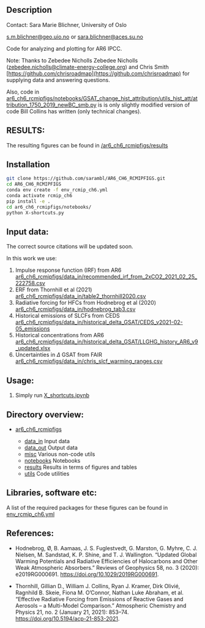 ## Description
Contact: Sara Marie Blichner, University of Oslo 

[s.m.blichner@geo.uio.no](mailto:s.m.blichner@geo.uio.no) or [sara.blichner@aces.su.no](mailto:sara.blichner@aces.su.se)


Code for analyzing and plotting for AR6 IPCC. 


Note: Thanks to Zebedee Nicholls Zebedee Nicholls ([zebedee.nicholls@climate-energy-college.org](mailto:zebedee.nicholls@climate-energy-college.org)) and Chris Smith [https://github.com/chrisroadmap](https://github.com/chrisroadmap) for supplying data and answering questions. 

Also, code in [ar6_ch6_rcmipfigs/notebooks/GSAT_change_hist_attribution/utils_hist_att/attribution_1750_2019_newBC_smb.py](ar6_ch6_rcmipfigs/notebooks/GSAT_change_hist_attribution/utils_hist_att/attribution_1750_2019_newBC_smb.py) is is only slightly modified version of code Bill Collins has written (only technical changes).
 

## RESULTS:

The resulting figures can be found in [/ar6_ch6_rcmipfigs/results](./ar6_ch6_rcmipfigs/results)



## Installation

```bash
git clone https://github.com/sarambl/AR6_CH6_RCMIPFIGS.git
cd AR6_CH6_RCMIPFIGS
conda env create -f env_rcmip_ch6.yml
conda activate rcmip_ch6
pip install -e .
cd ar6_ch6_rcmipfigs/notebooks/
python X-shortcuts.py
``` 

## Input data: 
The correct source citations will be updated soon. 

In this work we use: 
1) Impulse response function (IRF) from AR6 [ar6_ch6_rcmipfigs/data_in/recommended_irf_from_2xCO2_2021_02_25_222758.csv](ar6_ch6_rcmipfigs/data_in/recommended_irf_from_2xCO2_2021_02_25_222758.csv)
2) ERF from Thornhill et al (2021) [ar6_ch6_rcmipfigs/data_in/table2_thornhill2020.csv](ar6_ch6_rcmipfigs/data_in/table2_thornhill2020.csv)
3) Radiative forcing for HFCs from Hodnebrog et al (2020) [ar6_ch6_rcmipfigs/data_in/hodnebrog_tab3.csv](ar6_ch6_rcmipfigs/data_in/hodnebrog_tab3.csv)
5) Historical emissions of SLCFs from CEDS [ar6_ch6_rcmipfigs/data_in/historical_delta_GSAT/CEDS_v2021-02-05_emissions](ar6_ch6_rcmipfigs/data_in/historical_delta_GSAT/CEDS_v2021-02-05_emissions)
6) Historical concentrations from AR6 [ar6_ch6_rcmipfigs/data_in/historical_delta_GSAT/LLGHG_history_AR6_v9_updated.xlsx](ar6_ch6_rcmipfigs/data_in/historical_delta_GSAT/LLGHG_history_AR6_v9_updated.xlsx)
7) Uncertainties in $\Delta$ GSAT from FAIR [ar6_ch6_rcmipfigs/data_in/chris_slcf_warming_ranges.csv](ar6_ch6_rcmipfigs/data_in/chris_slcf_warming_ranges.csv)




## Usage:  

1. Simply run [X_shortcuts.ipynb](./ar6_ch6_rcmipfigs/notebooks/X-shortcuts.ipynb)

## Directory overview: 
 - [ar6_ch6_rcmipfigs](./ar6_ch6_rcmipfigs)
 
    - [data_in](./ar6_ch6_rcmipfigs/data_in) Input data
    - [data_out](./ar6_ch6_rcmipfigs/data_out) Output data
    - [misc](./ar6_ch6_rcmipfigs/misc) Various non-code utils
    - [notebooks](./ar6_ch6_rcmipfigs/data_out) Notebooks
    - [results](./ar6_ch6_rcmipfigs/results) Results in terms of figures and tables 
    - [utils](./ar6_ch6_rcmipfigs/utils) Code utilities  
    

## Libraries, software etc:
A list of the required packages for these figures can be found in [env_rcmip_ch6.yml](env_rcmip_ch6.yml)

## References:

- Hodnebrog, Ø, B. Aamaas, J. S. Fuglestvedt, G. Marston, G. Myhre, C. J. Nielsen, M. Sandstad, K. P. Shine, and T. J. Wallington. “Updated Global Warming Potentials and Radiative Efficiencies of Halocarbons and Other Weak Atmospheric Absorbers.” Reviews of Geophysics 58, no. 3 (2020): e2019RG000691. https://doi.org/10.1029/2019RG000691.

- Thornhill, Gillian D., William J. Collins, Ryan J. Kramer, Dirk Olivié, Ragnhild B. Skeie, Fiona M. O’Connor, Nathan Luke Abraham, et al. “Effective Radiative Forcing from Emissions of Reactive Gases and Aerosols – a Multi-Model Comparison.” Atmospheric Chemistry and Physics 21, no. 2 (January 21, 2021): 853–74. https://doi.org/10.5194/acp-21-853-2021.


